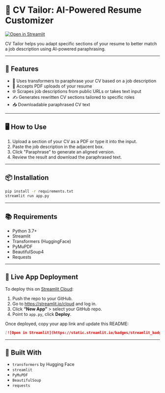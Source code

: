 # 📄 CV Tailor: AI-Powered Resume Customizer

[![Open in Streamlit](https://static.streamlit.io/badges/streamlit_badge_black_white.svg)](https://share.streamlit.io/)

CV Tailor helps you adapt specific sections of your resume to better match a job description using AI-powered paraphrasing.

---

## 🚀 Features

- 🧠 Uses transformers to paraphrase your CV based on a job description
- 📄 Accepts PDF uploads of your resume
- 🌐 Scrapes job descriptions from public URLs or takes text input
- ✍️ Generates rewritten CV sections tailored to specific roles
- 📥 Downloadable paraphrased CV text

---

## 🖥️ How to Use

1. Upload a section of your CV as a PDF or type it into the input.
2. Paste the job description in the adjacent box.
3. Click "Paraphrase" to generate an aligned version.
4. Review the result and download the paraphrased text.

---

## 📦 Installation

```bash
pip install -r requirements.txt
streamlit run app.py
```

---

## 📚 Requirements

- Python 3.7+
- Streamlit
- Transformers (HuggingFace)
- PyMuPDF
- BeautifulSoup4
- Requests

---

## 🔗 Live App Deployment

To deploy this on [Streamlit Cloud](https://streamlit.io/cloud):

1. Push the repo to your GitHub.
2. Go to https://streamlit.io/cloud and log in.
3. Click **“New App”** > select your GitHub repo.
4. Point to `app.py`, click **Deploy**.

Once deployed, copy your app link and update this README:

```markdown
[![Open in Streamlit](https://static.streamlit.io/badges/streamlit_badge_black_white.svg)](https://your-deployed-app-link)
```

---

## 🤖 Built With

- `transformers` by Hugging Face
- `streamlit`
- `PyMuPDF`
- `BeautifulSoup`
- `requests`

